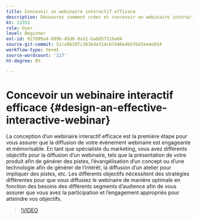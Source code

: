 ```yaml
---
title: Concevoir un webinaire interactif efficace
description: Découvrez comment créer et concevoir un webinaire interactif efficace
kt: 13352
role: User
level: Beginner
exl-id: 927099a4-009b-45d6-9a32-ba685751ba04
source-git-commit: 51ca9b207c3036de314cb7446e4bbfbd3ee4eb54
workflow-type: tm+mt
source-wordcount: '117'
ht-degree: 0%

---
```


# Concevoir un webinaire interactif efficace {#design-an-effective-interactive-webinar}

La conception d’un webinaire interactif efficace est la première étape pour vous assurer que la diffusion de votre événement webinaire est engageante et mémorisable. En tant que spécialiste du marketing, vous avez différents objectifs pour la diffusion d’un webinaire, tels que la présentation de votre produit afin de générer des pistes, l’évangélisation d’un concept ou d’une technologie afin de générer de l’intérêt, la diffusion d’un atelier pour impliquer des pistes, etc. Les différents objectifs nécessitent des stratégies différentes pour que vous diffusiez le webinaire de manière optimale en fonction des besoins des différents segments d’audience afin de vous assurer que vous avez la participation et l’engagement appropriés pour atteindre vos objectifs.

>[!VIDEO](https://video.tv.adobe.com/v/3418602?q=9)
